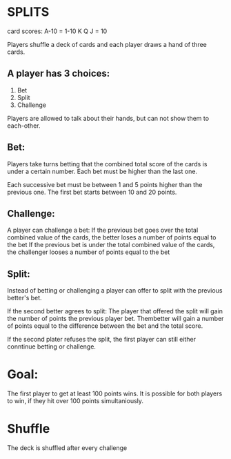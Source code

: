# SPLITS

card scores: 
A-10 = 1-10
K Q J = 10 

Players shuffle a deck of cards and each player draws a hand of three cards. 

## A player has 3 choices: 

1. Bet
2. Split
3. Challenge

Players are allowed to talk about their hands, but can not show them to each-other.

## Bet:
Players take turns betting that the combined total score of the cards is under a certain number.
Each bet must be higher than the last one. 

Each successive bet must be between 1 and 5 points higher than the previous one. 
The first bet starts between 10 and 20 points. 

## Challenge:
A player can challenge a bet: 
If the previous bet goes over the total combined value of the cards, the better loses a number of points equal to the bet 
If the previous bet is under the total combined value of the cards, the challenger looses a number of points equal to the bet

## Split: 
Instead of betting or challenging a player can offer to split with the previous better's bet. 

If the second better agrees to split:
The player that offered the split will gain the number of points the previous player bet. 
Thembetter will gain a number of points equal to the difference between the bet and the total score.

If the second plater refuses the split, the first player can still either conntinue betting or challenge.

# Goal:
The first player to get at least 100 points wins. 
It is possible for both players to win, if they hit over 100 points simultaniously. 

# Shuffle
The deck is shuffled after every challenge
